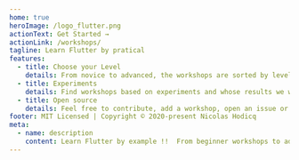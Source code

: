 ```yaml
---
home: true
heroImage: /logo_flutter.png
actionText: Get Started →
actionLink: /workshops/
tagline: Learn Flutter by pratical
features:
  - title: Choose your Level
    details: From novice to advanced, the workshops are sorted by level  👉 novice, intermediate or advanced.
  - title: Experiments
    details: Find workshops based on experiments and whose results we would like to share with the community
  - title: Open source
    details: Feel free to contribute, add a workshop, open an issue or a pull request. All contributors are welcome !!
footer: MIT Licensed | Copyright © 2020-present Nicolas Hodicq
meta:
  - name: description
    content: Learn Flutter by example !!  From beginner workshops to advanced exercises
---
```

